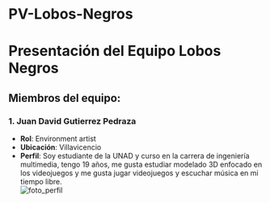 # PV-Lobos-Negros
# Presentación del Equipo Lobos Negros

## **Miembros del equipo:**

### **1. Juan David Gutierrez Pedraza**  
- **Rol**: Environment artist  
- **Ubicación**: Villavicencio  
- **Perfil**: Soy estudiante de la UNAD y curso en la carrera de ingeniería multimedia, tengo 19 años, me gusta estudiar modelado 3D enfocado en los videojuegos y me gusta jugar videojuegos y escuchar música en mi tiempo libre.  
![foto_perfil](https://github.com/user-attachments/assets/757bb616-184b-4157-a367-0ec0b08eaec1)
